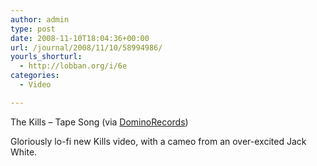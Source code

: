 ```yaml
---
author: admin
type: post
date: 2008-11-10T18:04:36+00:00
url: /journal/2008/11/10/58994986/
yourls_shorturl:
  - http://lobban.org/i/6e
categories:
  - Video

---
```

The Kills &#8211; Tape Song (via [DominoRecords][1])

Gloriously lo-fi new Kills video, with a cameo from an over-excited Jack White.

 [1]: http://youtube.com/user/DominoRecords